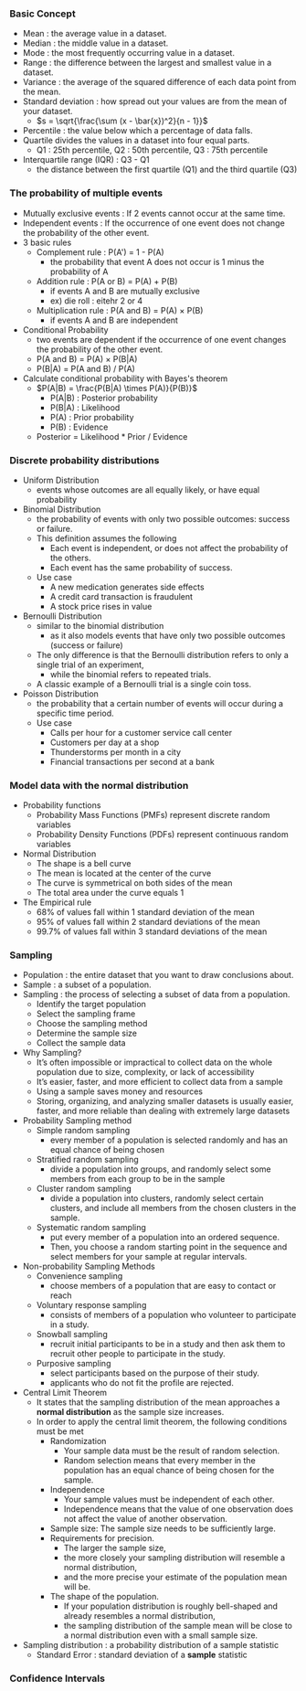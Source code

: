 ### Basic Concept
- Mean : the average value in a dataset.
- Median : the middle value in a dataset.
- Mode : the most frequently occurring value in a dataset.
- Range : the difference between the largest and smallest value in a dataset.
- Variance : the average of the squared difference of each data point from the mean. 
- Standard deviation : how spread out your values are from the mean of your dataset.
  - $s = \sqrt{\frac{\sum (x - \bar{x})^2}{n - 1}}$
- Percentile : the value below which a percentage of data falls. 
- Quartile divides the values in a dataset into four equal parts.
  - Q1 : 25th percentile, Q2 : 50th percentile, Q3 : 75th percentile
- Interquartile range (IQR) : Q3 - Q1
  - the distance between the first quartile (Q1) and the third quartile (Q3)

### The probability of multiple events
- Mutually exclusive events : If 2 events cannot occur at the same time.
- Independent events : If the occurrence of one event does not change the probability of the other event.
- 3 basic rules
  - Complement rule : P(A') = 1 - P(A)
    - the probability that event A does not occur is 1 minus the probability of A
  - Addition rule : P(A or B) = P(A) + P(B)
    - if events A and B are mutually exclusive
    - ex) die roll : eitehr 2 or 4
  - Multiplication rule : P(A and B) = P(A) $\times$ P(B)
    - if events A and B are independent
- Conditional Probability
  - two events are dependent if the occurrence of one event changes the probability of the other event. 
  - P(A and B) = P(A) $\times$ P(B|A)
  - P(B|A) = P(A and B) / P(A)
- Calculate conditional probability with Bayes's theorem
  - $P(A|B) = \frac{P(B|A) \times P(A)}{P(B)}$
    - P(A|B) : Posterior probability
    - P(B|A) : Likelihood
    - P(A) : Prior probability
    - P(B) : Evidence
  - Posterior = Likelihood * Prior / Evidence

### Discrete probability distributions
- Uniform Distribution
  - events whose outcomes are all equally likely, or have equal probability
- Binomial Distribution
  - the probability of events with only two possible outcomes: success or failure.
  - This definition assumes the following
    - Each event is independent, or does not affect the probability of the others.
    - Each event has the same probability of success. 
  - Use case
    - A new medication generates side effects
    - A credit card transaction is fraudulent
    - A stock price rises in value 
- Bernoulli Distribution
  - similar to the binomial distribution
    - as it also models events that have only two possible outcomes (success or failure)
  - The only difference is that the Bernoulli distribution refers to only a single trial of an experiment,
    - while the binomial refers to repeated trials.
  - A classic example of a Bernoulli trial is a single coin toss.
- Poisson Distribution
  - the probability that a certain number of events will occur during a specific time period. 
  - Use case
    - Calls per hour for a customer service call center
    - Customers per day at a shop
    - Thunderstorms per month in a city
    - Financial transactions per second at a bank

### Model data with the normal distribution
- Probability functions
  - Probability Mass Functions (PMFs) represent discrete random variables
  - Probability Density Functions (PDFs) represent continuous random variables 
- Normal Distribution
  - The shape is a bell curve
  - The mean is located at the center of the curve
  - The curve is symmetrical on both sides of the mean
  - The total area under the curve equals 1
- The Empirical rule
  - 68% of values fall within 1 standard deviation of the mean
  - 95% of values fall within 2 standard deviations of the mean
  - 99.7% of values fall within 3 standard deviations of the mean

### Sampling
- Population : the entire dataset that you want to draw conclusions about. 
- Sample : a subset of a population. 
- Sampling : the process of selecting a subset of data from a population.
  - Identify the target population
  - Select the sampling frame
  - Choose the sampling method
  - Determine the sample size
  - Collect the sample data
- Why Sampling?
  - It’s often impossible or impractical to collect data on the whole population due to size, complexity, or lack of accessibility
  - It’s easier, faster, and more efficient to collect data from a sample
  - Using a sample saves money and resources
  - Storing, organizing, and analyzing smaller datasets is usually easier, faster, and more reliable than dealing with extremely large datasets 
- Probability Sampling method
  - Simple random sampling
    - every member of a population is selected randomly and has an equal chance of being chosen
  - Stratified random sampling
    - divide a population into groups, and randomly select some members from each group to be in the sample
  - Cluster random sampling
    - divide a population into clusters, randomly select certain clusters, and include all members from the chosen clusters in the sample. 
  - Systematic random sampling
    - put every member of a population into an ordered sequence.
    - Then, you choose a random starting point in the sequence and select members for your sample at regular intervals. 
- Non-probability Sampling Methods 
  - Convenience sampling
    - choose members of a population that are easy to contact or reach
  - Voluntary response sampling
    - consists of members of a population who volunteer to participate in a study.
  - Snowball sampling
    - recruit initial participants to be in a study and then ask them to recruit other people to participate in the study. 
  - Purposive sampling
    - select participants based on the purpose of their study. 
    - applicants who do not fit the profile are rejected. 
- Central Limit Theorem
  - It states that the sampling distribution of the mean approaches a **normal distribution** as the sample size increases. 
  - In order to apply the central limit theorem, the following conditions must be met
    - Randomization
      - Your sample data must be the result of random selection.
      - Random selection means that every member in the population has an equal chance of being chosen for the sample.
    - Independence
      - Your sample values must be independent of each other.
      - Independence means that the value of one observation does not affect the value of another observation.
    - Sample size: The sample size needs to be sufficiently large.
    - Requirements for precision.
      - The larger the sample size,
      - the more closely your sampling distribution will resemble a normal distribution,
      - and the more precise your estimate of the population mean will be.
    - The shape of the population.
      - If your population distribution is roughly bell-shaped and already resembles a normal distribution,
      - the sampling distribution of the sample mean will be close to a normal distribution even with a small sample size. 
- Sampling distribution : a probability distribution of a sample statistic
  - Standard Error : standard deviation of a **sample** statistic

### Confidence Intervals








